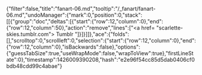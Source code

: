 {"filter":false,"title":"fanart-06.md","tooltip":"/_fanart/fanart-06.md","undoManager":{"mark":0,"position":0,"stack":[[{"group":"doc","deltas":[{"start":{"row":12,"column":0},"end":{"row":12,"column":50},"action":"remove","lines":["<a href= \"scarlette-skies.tumblr.com\"> Tumblr </a>"]}]}]]},"ace":{"folds":[],"scrolltop":0,"scrollleft":0,"selection":{"start":{"row":12,"column":0},"end":{"row":12,"column":0},"isBackwards":false},"options":{"guessTabSize":true,"useWrapMode":false,"wrapToView":true},"firstLineState":0},"timestamp":1426009390208,"hash":"e2e96f54cc85d5dab0406cf0bdb48cdd99c4abae"}